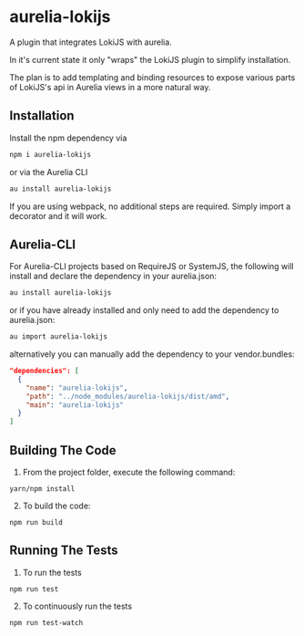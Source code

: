 # aurelia-lokijs

A plugin that integrates LokiJS with aurelia.

In it's current state it only "wraps" the LokiJS plugin to simplify installation.

The plan is to add templating and binding resources to expose various parts of LokiJS's api in Aurelia views in a more natural way.


## Installation
Install the npm dependency via

```bash
npm i aurelia-lokijs
```

or via the Aurelia CLI

```bash
au install aurelia-lokijs
```

If you are using webpack, no additional steps are required. Simply import a decorator and it will work.

## Aurelia-CLI

For Aurelia-CLI projects based on RequireJS or SystemJS, the following will install and declare the dependency in your aurelia.json:

```bash
au install aurelia-lokijs
```

or if you have already installed and only need to add the dependency to aurelia.json:

```bash
au import aurelia-lokijs
```

alternatively you can manually add the dependency to your vendor.bundles:

```json
"dependencies": [
  {
    "name": "aurelia-lokijs",
    "path": "../node_modules/aurelia-lokijs/dist/amd",
    "main": "aurelia-lokijs"
  }
]
```

## Building The Code


1. From the project folder, execute the following command:

  ```
  yarn/npm install
  ```
2. To build the code:

  ```
  npm run build
  ```

## Running The Tests

1. To run the tests

  ```
  npm run test
  ```

2. To continuously run the tests

```
npm run test-watch
```

